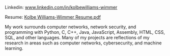 Linkedin: www.linkedin.com/in/kolbewilliams-wimmer

Resume: [Kolbe Williams-Wimmer Resume.pdf](https://github.com/user-attachments/files/19458106/Kolbe.Williams-Wimmer.Resume.pdf)

My work surrounds computer networks, network security, and programming with Python, C, C++, Java, JavaScript, Assembly, HTML, CSS, SQL, and other languages. Many of my projects are reflections of my research in areas such as computer networks, cybersecurity, and machine learning.
